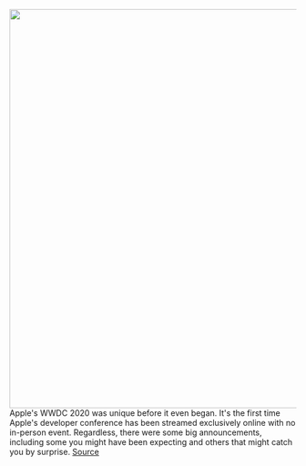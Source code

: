 <img src='https://cdn.vox-cdn.com/thumbor/mSCnZ_UzSHsb1EaG01OtN7mnObA=/0x0:2218x1248/1200x0/filters:focal(0x0:2218x1248):no_upscale()/cdn.vox-cdn.com/uploads/chorus_asset/file/20047021/JGcnD9G.jpg' width='700px' /><br/>
Apple's WWDC 2020 was unique before it even began. It's the first time Apple's developer conference has been streamed exclusively online with no in-person event. Regardless, there were some big announcements, including some you might have been expecting and others that might catch you by surprise.
<a href='https://www.theverge.com/2020/6/22/21299042/apple-wwdc-2020-recap-biggest-announcements-ios-ipados-macos-silicon-chips-mac'> Source <a/>